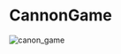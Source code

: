 # CannonGame

![canon_game](https://github.com/user-attachments/assets/f5b6595c-2cec-4a8a-a65f-3b39aaf90760)
